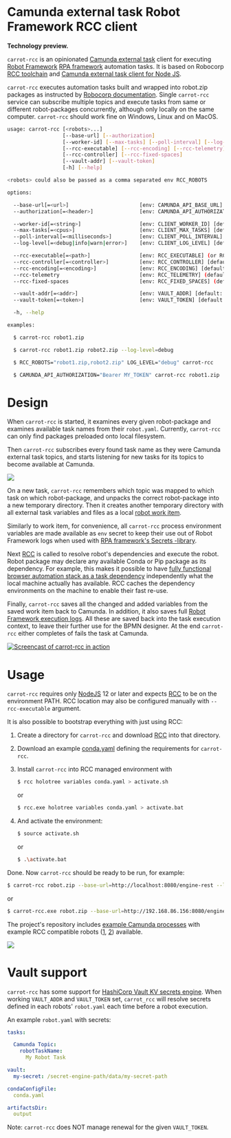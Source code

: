 Camunda external task Robot Framework RCC client
================================================

**Technology preview.**

`carrot-rcc` is an opinionated [Camunda external task](https://docs.camunda.org/manual/latest/user-guide/process-engine/external-tasks/) client for executing [Robot Framework](https://robotframework.org/rpa/) [RPA framework](https://rpaframework.org/) automation tasks. It is based on Robocorp [RCC toolchain](https://robocorp.com/docs/rcc/overview) and [Camunda external task client for Node JS](https://github.com/camunda/camunda-external-task-client-js).

`carrot-rcc` executes automation tasks built and wrapped into robot.zip packages as instructed by [Robocorp documentation](https://robocorp.com/docs/). Single `carrot-rcc` service can subscribe multiple topics and execute tasks from same or different robot-packages concurrently, although only locally on the same computer. `carrot-rcc` should work fine on Windows, Linux and on MacOS.

```bash
usage: carrot-rcc [<robots>...]
                  [--base-url] [--authorization]
                  [--worker-id] [--max-tasks] [--poll-interval] [--log-level]
                  [--rcc-executable] [--rcc-encoding] [--rcc-telemetry]
                  [--rcc-controller] [--rcc-fixed-spaces]
                  [--vault-addr] [--vault-token]
                  [-h] [--help]

<robots> could also be passed as a comma separated env RCC_ROBOTS

options:

  --base-url[=<url>]                       [env: CAMUNDA_API_BASE_URL] [default: http://localhost:8080/engine-rest]
  --authorization[=<header>]               [env: CAMUNDA_API_AUTHORIZATION] [example: Basic ZGVtbzpkZW1v]

  --worker-id[=<string>]                   [env: CLIENT_WORKER_ID] [default: carrot-rcc]
  --max-tasks[=<cpus>]                     [env: CLIENT_MAX_TASKS] [default: [cpu count]]
  --poll-interval[=<milliseconds>]         [env: CLIENT_POLL_INTERVAL] [default: 10000]
  --log-level[=<debug|info|warn|error>]    [env: CLIENT_LOG_LEVEL] [default: info]

  --rcc-executable[=<path>]                [env: RCC_EXECUTABLE] (or RCC_EXE) [default: rcc]
  --rcc-controller[=<controller>]          [env: RCC_CONTROLLER] [default: carrot]
  --rcc-encoding[=<encoding>]              [env: RCC_ENCODING] [default: utf-8]
  --rcc-telemetry                          [env: RCC_TELEMETRY] (default: do not track)
  --rcc-fixed-spaces                       [env: RCC_FIXED_SPACES] (default: circulate spaces)

  --vault-addr[=<addr>]                    [env: VAULT_ADDR] [default: http://127.0.0.1:8200]
  --vault-token[=<token>]                  [env: VAULT_TOKEN] [default: token]

  -h, --help

examples:

  $ carrot-rcc robot1.zip

  $ carrot-rcc robot1.zip robot2.zip --log-level=debug

  $ RCC_ROBOTS="robot1.zip,robot2.zip" LOG_LEVEL="debug" carrot-rcc

  $ CAMUNDA_API_AUTHORIZATION="Bearer MY_TOKEN" carrot-rcc robot1.zip
```

Design
======

When `carrot-rcc` is started, it examines every given robot-package and examines available task names from their `robot.yaml`. Currently, `carrot-rcc` can only find packages preloaded onto local filesystem.

Then `carrot-rcc` subscribes every found task name as they were Camunda external task topics, and starts listening for new tasks for its topics to become available at Camunda.

[![](https://mermaid.ink/img/eyJjb2RlIjoic2VxdWVuY2VEaWFncmFtXG4gICAgcGFydGljaXBhbnQgQ2FtdW5kYVxuICAgIHBhcnRpY2lwYW50IENhcnJvdFxuICAgIHBhcnRpY2lwYW50IFJDQ1xuICAgIHBhcnRpY2lwYW50IFJvYm90XG4gICAgUGFydGljaXBhbnQgV29yayBpdGVtXG5cbiAgICBDYXJyb3QtPj5DYW11bmRhOiBGZXRjaCBhbmQgbG9ja1xuICAgIGxvb3BcbiAgICBDYW11bmRhLT4-K0NhcnJvdDogVGFza1xuICAgIHBhclxuICAgIENhcnJvdC0-PitSQ0M6IFVucGFjayByb2JvdFxuICAgIFJDQy0tPj4tQ2Fycm90OiBbZXhpdCBjb2RlXVxuICAgIENhcnJvdC0-PitXb3JrIGl0ZW06IENyZWF0ZSB3b3JrIGl0ZW1cbiAgICBDYXJyb3QtPj4rUkNDOiBSdW4gcm9ib3RcbiAgICBOb3RlIG92ZXIgUkNDOiBTZXR1cCBlbnZpcm9ubWVudFxuICAgIFJDQy0-PitSb2JvdDogUnVuIHJvYm90XG4gICAgUm9ib3QtPj5Xb3JrIGl0ZW06IExvYWQgd29yayBpdGVtXG4gICAgV29yayBpdGVtLS0-PlJvYm90OiBbd29yayBpdGVtXVxuICAgIE5vdGUgb3ZlciBSb2JvdDogQXV0b21hdGlvblxuICAgIFJvYm90LT4-V29yayBpdGVtOiBTYXZlIHdvcmsgaXRlbVxuICAgIFJvYm90LS0-Pi1SQ0M6IFtleGl0IGNvZGVdXG4gICAgTm90ZSBvdmVyIFJDQzogVGVhcmRvd24gZW52aXJvbm1lbnRcbiAgICBSQ0MtLT4-LUNhcnJvdDogW2V4aXQgY29kZV1cbiAgICBhbmRcbiAgICBsb29wXG4gICAgQ2Fycm90LS0-PkNhbXVuZGE6IEV4dGVuZCBsb2NrXG4gICAgZW5kXG4gICAgZW5kXG4gICAgQ2Fycm90LT4-V29yayBpdGVtOiBMb2FkIHdvcmsgaXRlbVxuICAgIFdvcmsgaXRlbS0tPj4tQ2Fycm90OiBbd29yayBpdGVtXVxuICAgIENhcnJvdC0tPj5DYW11bmRhOiBVcGRhdGUgdmFyaWFibGVzXG4gICAgYWx0XG4gICAgQ2Fycm90LS0-PkNhbXVuZGE6IENvbXBsZXRlIHRhc2tcbiAgICBlbHNlXG4gICAgQ2Fycm90LS0-Pi1DYW11bmRhOiBIYW5kbGUgZmFpbHVyZVxuICAgIGVuZFxuICAgIGVuZFxuIiwibWVybWFpZCI6eyJ0aGVtZSI6ImRlZmF1bHQifSwidXBkYXRlRWRpdG9yIjpmYWxzZSwiYXV0b1N5bmMiOnRydWUsInVwZGF0ZURpYWdyYW0iOmZhbHNlfQ)](https://mermaid-js.github.io/mermaid-live-editor/edit##eyJjb2RlIjoic2VxdWVuY2VEaWFncmFtXG4gICAgcGFydGljaXBhbnQgQ2FtdW5kYVxuICAgIHBhcnRpY2lwYW50IENhcnJvdFxuICAgIHBhcnRpY2lwYW50IFJDQ1xuICAgIHBhcnRpY2lwYW50IFJvYm90XG4gICAgUGFydGljaXBhbnQgV29yayBpdGVtXG5cbiAgICBDYXJyb3QtPj5DYW11bmRhOiBGZXRjaCBhbmQgbG9ja1xuICAgIGxvb3BcbiAgICBDYW11bmRhLT4-K0NhcnJvdDogVGFza1xuICAgIHBhclxuICAgIENhcnJvdC0-PitSQ0M6IFVucGFjayByb2JvdFxuICAgIFJDQy0tPj4tQ2Fycm90OiBbZXhpdCBjb2RlXVxuICAgIENhcnJvdC0-PitXb3JrIGl0ZW06IENyZWF0ZSB3b3JrIGl0ZW1cbiAgICBDYXJyb3QtPj4rUkNDOiBSdW4gcm9ib3RcbiAgICBOb3RlIG92ZXIgUkNDOiBTZXR1cCBlbnZpcm9ubWVudFxuICAgIFJDQy0-PitSb2JvdDogUnVuIHJvYm90XG4gICAgUm9ib3QtPj5Xb3JrIGl0ZW06IExvYWQgd29yayBpdGVtXG4gICAgV29yayBpdGVtLS0-PlJvYm90OiBbd29yayBpdGVtXVxuICAgIE5vdGUgb3ZlciBSb2JvdDogQXV0b21hdGlvXG4gICAgUm9ib3QtPj5Xb3JrIGl0ZW06IFNhdmUgd29yayBpdGVtXG4gICAgUm9ib3QtLT4-LVJDQzogW2V4aXQgY29kZV1cbiAgICBOb3RlIG92ZXIgUkNDOiBUZWFyZG93biBlbnZpcm9ubWVudFxuICAgIFJDQy0tPj4tQ2Fycm90OiBbZXhpdCBjb2RlXVxuICAgIGFuZFxuICAgIGxvb3BcbiAgICBDYXJyb3QtLT4-Q2FtdW5kYTogRXh0ZW5kIGxvY2tcbiAgICBlbmRcbiAgICBlbmRcbiAgICBDYXJyb3QtPj5Xb3JrIGl0ZW06IExvYWQgd29yayBpdGVtXG4gICAgV29yayBpdGVtLS0-Pi1DYXJyb3Q6IFt3b3JrIGl0ZW1dXG4gICAgQ2Fycm90LS0-PkNhbXVuZGE6IFVwZGF0ZSB2YXJpYWJsZXNcbiAgICBhbHRcbiAgICBDYXJyb3QtLT4-Q2FtdW5kYTogQ29tcGxldGUgdGFza1xuICAgIGVsc2VcbiAgICBDYXJyb3QtLT4-LUNhbXVuZGE6IEhhbmRsZSBmYWlsdXJlXG4gICAgZW5kXG4gICAgZW5kXG4iLCJtZXJtYWlkIjoie1xuICBcInRoZW1lXCI6IFwiZGVmYXVsdFwiXG59IiwidXBkYXRlRWRpdG9yIjpmYWxzZSwiYXV0b1N5bmMiOnRydWUsInVwZGF0ZURpYWdyYW0iOmZhbHNlfQ)

On a new task, `carrot-rcc` remembers which topic was mapped to which task on which robot-package, and unpacks the correct robot-package into a new temporary directory. Then it creates another temporary directory with all external task variables and files as a local [robot work item](https://robocorp.com/docs/libraries/rpa-framework/rpa-robocorp-workitems).

Similarly to work item, for convenience, all `carrot-rcc` process environment variables are made available as `env` secret to keep their use out of Robot Framework logs when used with [RPA framework's Secrets -library](https://robocorp.com/docs/libraries/rpa-framework/rpa-robocorp-vault).

Next [RCC](https://robocorp.com/docs/rcc/overview) is called to resolve robot's dependencies and execute the robot. Robot package may declare any available Conda or Pip package as its dependency. For example, this makes it possible to have [fully functional browser automation stack as a task dependency](https://github.com/datakurre/carrot-rcc/blob/main/xkcd-bot/conda.yaml) independently what the local machine actually has available. RCC caches the dependency environments on the machine to enable their fast re-use.

Finally, `carrot-rcc` saves all the changed and added variables from the saved work item back to Camunda. In addition, it also saves full [Robot Framework execution logs](https://robotframework.org/robotframework/latest/RobotFrameworkUserGuide.html#log-file). All these are saved back into the task execution context, to leave their further use for the BPMN designer. At the end `carrot-rcc` either completes of fails the task at Camunda.

[![Screencast of carrot-rcc in action](https://github.com/datakurre/carrot-rcc/raw/main/example-process.gif)](https://github.com/datakurre/carrot-rcc/raw/main/example-process.gif)


Usage
=====

`carrot-rcc` requires only [NodeJS](https://nodejs.org/en/) 12 or later and expects [RCC](https://downloads.robocorp.com/rcc/releases/index.html) to be on the environment PATH. RCC location may also be configured manually with ``--rcc-executable`` argument.

It is also possible to bootstrap everything with just using RCC:

1. Create a directory for `carrot-rcc` and download [RCC](https://downloads.robocorp.com/rcc/releases/index.html) into that directory.

2. Download an example [conda.yaml](https://raw.githubusercontent.com/datakurre/carrot-rcc/main/conda.yaml) defining the requirements for `carrot-rcc`.

3. Install `carrot-rcc` into RCC managed environment with

   ```bash
   $ rcc holotree variables conda.yaml > activate.sh
   ```
   or
   ```bash
   $ rcc.exe holotree variables conda.yaml > activate.bat
   ```

4. And activate the environment:

   ```bash
   $ source activate.sh
   ```
   or
   ```bash
   $ .\activate.bat
   ```

Done. Now `carrot-rcc` should be ready to be run, for example:

```bash
$ carrot-rcc robot.zip --base-url=http://localhost:8080/engine-rest --log-level=debug
```
or
```bash
$ carrot-rcc.exe robot.zip --base-url=http://192.168.86.156:8080/engine-rest --log-level=debug
```

The project's repository includes [example Camunda processes](https://github.com/datakurre/carrot-rcc/tree/main/camunda/deployment) with example RCC compatible robots ([1](https://github.com/datakurre/carrot-rcc/blob/main/xkcd-bot/robot.zip?raw=true), [2](https://github.com/datakurre/carrot-rcc/blob/main/fleamarket-bot/robot.zip?raw=true)) available.

![](https://github.com/datakurre/carrot-rcc/raw/main/example-process.png)

Vault support
=============

`carrot-rcc` has some support for [HashiCorp Vault KV secrets engine](https://www.vaultproject.io/docs/secrets/kv). When working `VAULT_ADDR` and `VAULT_TOKEN` set, `carrot_rcc` will resolve secrets defined in each robots' `robot.yaml` each time before a robot execution. 

An example `robot.yaml` with secrets:

```yaml
tasks:

  Camunda Topic:
    robotTaskName:
      My Robot Task

vault:
  my-secret: /secret-engine-path/data/my-secret-path

condaConfigFile:
  conda.yaml

artifactsDir:
  output
```

Note: `carrot-rcc` does NOT manage renewal for the given `VAULT_TOKEN`.
